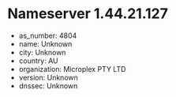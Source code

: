 # Nameserver 1.44.21.127

* as_number: 4804
* name: Unknown
* city: Unknown
* country: AU
* organization: Microplex PTY LTD
* version: Unknown
* dnssec: Unknown
